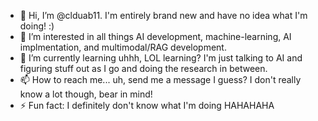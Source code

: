 - 👋 Hi, I’m @clduab11. I'm entirely brand new and have no idea what I'm doing! :)
- 👀 I’m interested in all things AI development, machine-learning, AI implmentation, and multimodal/RAG development.
- 🌱 I’m currently learning uhhh, LOL learning? I'm just talking to AI and figuring stuff out as I go and doing the research in between.
- 📫 How to reach me... uh, send me a message I guess? I don't really know a lot though, bear in mind!
- ⚡ Fun fact: I definitely don't know what I'm doing HAHAHAHA

<!---
clduab11/clduab11 is a ✨ special ✨ repository because its `README.md` (this file) appears on your GitHub profile.
You can click the Preview link to take a look at your changes.
--->
